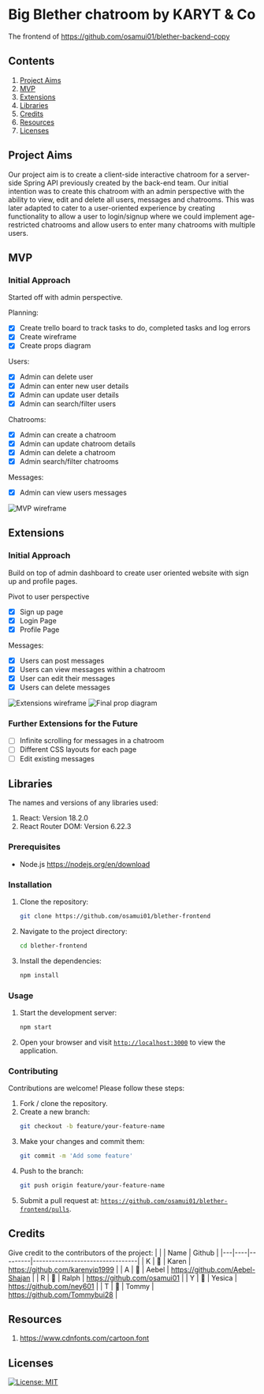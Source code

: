 # Big Blether chatroom by KARYT & Co

The frontend of https://github.com/osamui01/blether-backend-copy

## Contents
1. [Project Aims](#project-aims)
2. [MVP](#mvp)
3. [Extensions](#extensions)
4. [Libraries](#libraries)
5. [Credits](#credits)
6. [Resources](#resources)
7. [Licenses](#licenses)

## Project Aims

Our project aim is to create a client-side interactive chatroom for a server-side Spring API previously created by the back-end team. Our initial intention was to create this chatroom with an admin perspective with the ability to view, edit and delete all users, messages and chatrooms. This was later adapted to cater to a user-oriented experience by creating functionality to allow a user to login/signup where we could implement age-restricted chatrooms and allow users to enter many chatrooms with multiple users.

## MVP

### Initial Approach

Started off with admin perspective.

Planning:
* [x] Create trello board to track tasks to do, completed tasks and log errors
* [x] Create wireframe
* [x] Create props diagram

Users:
* [x] Admin can delete user
* [x] Admin can enter new user details
* [x] Admin can update user details
* [x] Admin can search/filter users

Chatrooms:
* [x] Admin can create a chatroom 
* [x] Admin can update chatroom details
* [x] Admin can delete a chatroom
* [x] Admin search/filter chatrooms

Messages:
* [x] Admin can view users messages

![MVP wireframe](assets/MvpWireframe.png)

## Extensions

### Initial Approach

Build on top of admin dashboard to create user oriented website with sign up and profile pages.

Pivot to user perspective
* [x] Sign up page
* [x] Login Page
* [x] Profile Page

Messages:
* [x] Users can post messages
* [x] Users can view messages within a chatroom
* [x] User can edit their messages
* [x] Users can delete messages

![Extensions wireframe](assets/ExtensionsWireframe.png)
![Final prop diagram](assets/PropDiagram.png)

### Further Extensions for the Future

* [ ] Infinite scrolling for messages in a chatroom
* [ ] Different CSS layouts for each page
* [ ] Edit existing messages

## Libraries

The names and versions of any libraries used:

1. React: Version 18.2.0
2. React Router DOM: Version 6.22.3

### Prerequisites

- Node.js https://nodejs.org/en/download

### Installation

1. Clone the repository:

    ```bash
    git clone https://github.com/osamui01/blether-frontend
    ```

2. Navigate to the project directory:

    ```bash
    cd blether-frontend
    ```

3. Install the dependencies:

    ```bash
    npm install
    ```

### Usage

1. Start the development server:

    ```bash
    npm start
    ```

2. Open your browser and visit [`http://localhost:3000`](http://localhost:3000) to view the application.

### Contributing

Contributions are welcome! Please follow these steps:

1. Fork / clone the repository.
2. Create a new branch: 
    ```bash
    git checkout -b feature/your-feature-name
    ```
3. Make your changes and commit them: 
    ```bash
    git commit -m 'Add some feature'
    ```
4. Push to the branch: 
    ```bash
    git push origin feature/your-feature-name
    ```
5. Submit a pull request at:  [`https://github.com/osamui01/blether-frontend/pulls`](https://github.com/osamui01/blether-frontend/pulls).

## Credits

Give credit to the contributors of the project:
|   |    |    Name     |         Github                        |
|---|----|---------|---------------------------------|
| K | 🌱 | Karen   | https://github.com/karenyip1999 |
| A | 🦧 | Aebel   | https://github.com/Aebel-Shajan |
| R | 🥕 | Ralph   | https://github.com/osamui01     |
| Y | 🐼 | Yesica  | https://github.com/ney601       |
| T | 🎋 | Tommy   | https://github.com/Tommybui28   |

## Resources

1. https://www.cdnfonts.com/cartoon.font

## Licenses

[![License: MIT](https://img.shields.io/badge/License-MIT-yellow.svg)](https://opensource.org/licenses/MIT)
